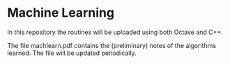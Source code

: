 # Machine Learning

In this repository the routines will be uploaded using both Octave and C++.

The file machlearn.pdf contains the (preliminary) notes of the algorithms learned. The file will be updated periodically.
